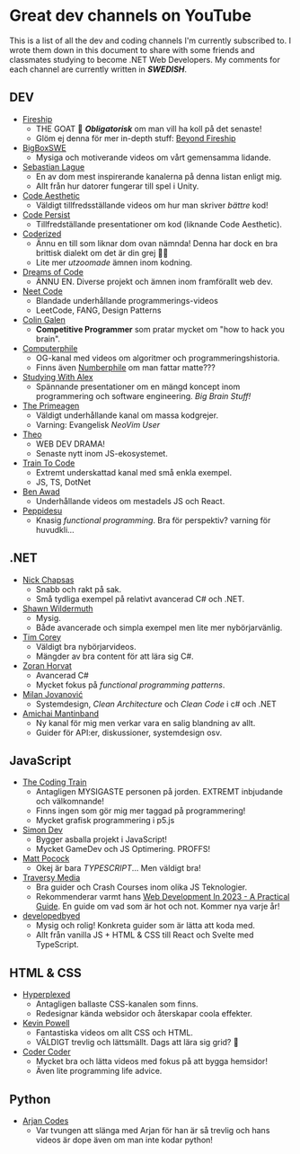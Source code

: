 # Great dev channels on YouTube

This is a list of all the dev and coding channels I'm currently subscribed to. I wrote them down in this document to share with some friends and classmates studying to become .NET Web Developers. My comments for each channel are currently written in **_SWEDISH_**.

## DEV

- [Fireship](https://www.youtube.com/@Fireship)
  - THE GOAT 🐐 _**Obligatorisk**_ om man vill ha koll på det senaste!
  - Glöm ej denna för mer in-depth stuff: [Beyond Fireship](https://www.youtube.com/@beyondfireship)
- [BigBoxSWE](https://www.youtube.com/@bigboxSWE)
  - Mysiga och motiverande videos om vårt gemensamma lidande.
- [Sebastian Lague](https://www.youtube.com/@SebastianLague)
  - En av dom mest inspirerande kanalerna på denna listan enligt mig.
  - Allt från hur datorer fungerar till spel i Unity.
- [Code Aesthetic](https://www.youtube.com/@CodeAesthetic)
  - Väldigt tillfredsställande videos om hur man skriver _bättre_ kod!
- [Code Persist](https://www.youtube.com/@codepersist)
  - Tillfredställande presentationer om kod (liknande Code Aesthetic).
- [Coderized](https://www.youtube.com/@coderized)
  - Ännu en till som liknar dom ovan nämnda! Denna har dock en bra brittisk dialekt om det är din grej 🤷‍♂️
  - Lite mer _utzoomade_ ämnen inom kodning.
- [Dreams of Code](https://www.youtube.com/@dreamsofcode)
  - ÄNNU EN. Diverse projekt och ämnen inom framförallt web dev.
- [Neet Code](https://www.youtube.com/@NeetCode)
  - Blandade underhållande programmerings-videos
  - LeetCode, FANG, Design Patterns
- [Colin Galen](https://www.youtube.com/@ColinGalen)
  - **Competitive Programmer** som pratar mycket om "how to hack you brain".
- [Computerphile](https://www.youtube.com/@Computerphile)
  - OG-kanal med videos om algoritmer och programmeringshistoria.
  - Finns även [Numberphile](https://www.youtube.com/@numberphile) om man fattar matte???
- [Studying With Alex](https://www.youtube.com/@StudyingWithAlex)
  - Spännande presentationer om en mängd koncept inom programmering och software engineering. _Big Brain Stuff!_
- [The Primeagen](https://www.youtube.com/@ThePrimeagen)
  - Väldigt underhållande kanal om massa kodgrejer.
  - Varning: Evangelisk _NeoVim User_
- [Theo](https://www.youtube.com/@t3dotgg)
  - WEB DEV DRAMA!
  - Senaste nytt inom JS-ekosystemet.
- [Train To Code](https://www.youtube.com/@traintocode)
  - Extremt underskattad kanal med små enkla exempel.
  - JS, TS, DotNet
- [Ben Awad](https://www.youtube.com/@bawad)
  - Underhållande videos om mestadels JS och React.
- [Peppidesu](https://www.youtube.com/@peppidesu)
  - Knasig _functional programming_. Bra för perspektiv? varning för huvudkli…

## .NET

- [Nick Chapsas](https://www.youtube.com/@nickchapsas)
  - Snabb och rakt på sak.
  - Små tydliga exempel på relativt avancerad C# och .NET.
- [Shawn Wildermuth](https://www.youtube.com/@swildermuth)
  - Mysig.
  - Både avancerade och simpla exempel men lite mer nybörjarvänlig.
- [Tim Corey](https://www.youtube.com/@IAmTimCorey)
  - Väldigt bra nybörjarvideos.
  - Mängder av bra content för att lära sig C#.
- [Zoran Horvat](https://youtube.com/@zoran-horvat)
  - Avancerad C#
  - Mycket fokus på _functional programming patterns_.
- [Milan Jovanović](https://www.youtube.com/@MilanJovanovicTech)
  - Systemdesign, _Clean Architecture_ och _Clean Code_ i c# och .NET
- [Amichai Mantinband](https://www.youtube.com/@amantinband/videos)
  - Ny kanal för mig men verkar vara en salig blandning av allt.
  - Guider för API:er, diskussioner, systemdesign osv.

## JavaScript

- [The Coding Train](https://www.youtube.com/@TheCodingTrain)
  - Antagligen MYSIGASTE personen på jorden. EXTREMT inbjudande och välkomnande!
  - Finns ingen som gör mig mer taggad på programmering!
  - Mycket grafisk programmering i p5.js
- [Simon Dev](https://www.youtube.com/@simondev758)
  - Bygger asballa projekt i JavaScript!
  - Mycket GameDev och JS Optimering. PROFFS!
- [Matt Pocock](https://www.youtube.com/@mattpocockuk)
  - Okej är bara _TYPESCRIPT_… Men väldigt bra!
- [Traversy Media](https://www.youtube.com/@TraversyMedia)
  - Bra guider och Crash Courses inom olika JS Teknologier.
  - Rekommenderar varmt hans [Web Development In 2023 - A Practical Guide](https://youtu.be/u72H_zZzkcw). En guide om vad som är hot och not. Kommer nya varje år!
- [developedbyed](https://www.youtube.com/@developedbyed)
  - Mysig och rolig! Konkreta guider som är lätta att koda med.
  - Allt från vanilla JS + HTML & CSS till React och Svelte med TypeScript.

## HTML & CSS

- [Hyperplexed](https://www.youtube.com/@Hyperplexed)
  - Antagligen ballaste CSS-kanalen som finns.
  - Redesignar kända websidor och återskapar coola effekter.
- [Kevin Powell](https://www.youtube.com/@KevinPowell)
  - Fantastiska videos om allt CSS och HTML.
  - VÄLDIGT trevlig och lättsmällt. Dags att lära sig grid? 👀
- [Coder Coder](https://www.youtube.com/@TheCoderCoder)
  - Mycket bra och lätta videos med fokus på att bygga hemsidor!
  - Även lite programming life advice.

## Python

- [Arjan Codes](https://www.youtube.com/@ArjanCodes)
  - Var tvungen att slänga med Arjan för han är så trevlig och hans videos är dope även om man inte kodar python!
